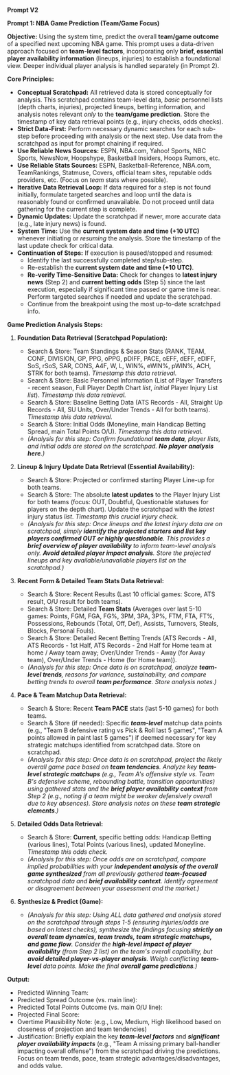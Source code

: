 **Prompt V2**

**Prompt 1: NBA Game Prediction (Team/Game Focus)**

**Objective:** Using the system time, predict the overall **team/game outcome** of a specified next upcoming NBA game. This prompt uses a data-driven approach focused on **team-level factors**, incorporating only **brief, essential player availability information** (lineups, injuries) to establish a foundational view. Deeper individual player analysis is handled separately (in Prompt 2).

**Core Principles:**

*   **Conceptual Scratchpad:** All retrieved data is stored conceptually for analysis. This scratchpad contains team-level data, *basic* personnel lists (depth charts, injuries), projected lineups, betting information, and analysis notes relevant *only* to the **team/game prediction**. Store the timestamp of key data retrieval points (e.g., injury checks, odds checks).
*   **Strict Data-First:** Perform necessary dynamic searches for each sub-step before proceeding with analysis or the next step. Use data from the scratchpad as input for prompt chaining if required.
*   **Use Reliable News Sources:** ESPN, NBA.com, Yahoo! Sports, NBC Sports, NewsNow, Hoopshype, Basketball Insiders, Hoops Rumors, etc.
*   **Use Reliable Stats Sources:** ESPN, Basketball-Reference, NBA.com, TeamRankings, Statmuse, Covers, official team sites, reputable odds providers, etc. (Focus on *team* stats where possible).
*   **Iterative Data Retrieval Loop:** If data required for a step is not found initially, formulate targeted searches and loop until the data is reasonably found or confirmed unavailable. Do not proceed until data gathering for the current step is complete.
*   **Dynamic Updates:** Update the scratchpad if newer, more accurate data (e.g., late injury news) is found.
*   **System Time:** Use the **current system date and time (+10 UTC)** whenever initiating or *resuming* the analysis. Store the timestamp of the last update check for critical data.
*   **Continuation of Steps:** If execution is paused/stopped and resumed:
    *   Identify the last successfully completed step/sub-step.
    *   Re-establish the **current system date and time (+10 UTC)**.
    *   **Re-verify Time-Sensitive Data:** Check for changes to **latest injury news** (Step 2) and **current betting odds** (Step 5) since the last execution, especially if significant time passed or game time is near. Perform targeted searches if needed and update the scratchpad.
    *   Continue from the breakpoint using the most up-to-date scratchpad info.

**Game Prediction Analysis Steps:**

1.  **Foundation Data Retrieval (Scratchpad Population):**
    *   Search & Store: Team Standings & Season Stats (RANK, TEAM, CONF, DIVISION, GP, PPG, oPPG, pDIFF, PACE, oEFF, dEFF, eDIFF, SoS, rSoS, SAR, CONS, A4F, W, L, WIN%, eWIN%, pWIN%, ACH, STRK for both teams). *Timestamp this data retrieval.*
    *   Search & Store: Basic Personnel Information (List of Player Transfers - recent season, Full Player Depth Chart *list*, *initial* Player Injury List *list*). *Timestamp this data retrieval.*
    *   Search & Store: Baseline Betting Data (ATS Records - All, Straight Up Records - All, SU Units, Over/Under Trends - All for both teams). *Timestamp this data retrieval.*
    *   Search & Store: Initial Odds (Moneyline, main Handicap Betting Spread, main Total Points O/U). *Timestamp this data retrieval.*
    *   *(Analysis for this step: Confirm foundational **team data**, player lists, and initial odds are stored on the scratchpad. **No player analysis here**.)*

2.  **Lineup & Injury Update Data Retrieval (Essential Availability):**
    *   Search & Store: Projected or confirmed starting Player Line-up for both teams.
    *   Search & Store: The absolute **latest updates** to the Player Injury List for both teams (focus: OUT, Doubtful, Questionable statuses for players on the depth chart). Update the scratchpad with the *latest* injury status *list*. *Timestamp this crucial injury check.*
    *   *(Analysis for this step: Once lineups and the *latest* injury data are on scratchpad, simply **identify the projected starters and list key players confirmed OUT or highly questionable**. This provides a **brief overview of player availability** to inform team-level analysis only. **Avoid detailed player impact analysis**. Store the projected lineups and key available/unavailable players list on the scratchpad.)*

3.  **Recent Form & Detailed Team Stats Data Retrieval:**
    *   Search & Store: Recent Results (Last 10 official games: Score, ATS result, O/U result for both teams).
    *   Search & Store: Detailed **Team Stats** (Averages over last 5-10 games: Points, FGM, FGA, FG%, 3PM, 3PA, 3P%, FTM, FTA, FT%, Possessions, Rebounds (Total, Off, Def), Assists, Turnovers, Steals, Blocks, Personal Fouls).
    *   Search & Store: Detailed Recent Betting Trends (ATS Records - All, ATS Records - 1st Half, ATS Records - 2nd Half for Home team at home / Away team away; Over/Under Trends - Away (for Away team), Over/Under Trends - Home (for Home team)).
    *   *(Analysis for this step: Once data is on scratchpad, analyze **team-level trends**, reasons for variance, sustainability, and compare betting trends to overall **team performance**. Store analysis notes.)*

4.  **Pace & Team Matchup Data Retrieval:**
    *   Search & Store: Recent **Team PACE** stats (last 5-10 games) for both teams.
    *   Search & Store (if needed): Specific ***team-level*** matchup data points (e.g., "Team B defensive rating vs Pick & Roll last 5 games", "Team A points allowed in paint last 5 games") if deemed necessary for key strategic matchups identified from scratchpad data. Store on scratchpad.
    *   *(Analysis for this step: Once data is on scratchpad, project the likely overall game pace based on **team tendencies**. Analyze key **team-level strategic matchups** (e.g., Team A's offensive style vs. Team B's defensive scheme, rebounding battle, transition opportunities) using gathered stats and the **brief player availability context** from Step 2 (e.g., noting if a team might be weaker defensively overall due to key absences). Store analysis notes on these **team strategic elements**.)*

5.  **Detailed Odds Data Retrieval:**
    *   Search & Store: **Current**, specific betting odds: Handicap Betting (various lines), Total Points (various lines), updated Moneyline. *Timestamp this odds check.*
    *   *(Analysis for this step: Once odds are on scratchpad, compare implied probabilities with your **independent analysis of the overall game synthesized** from all previously gathered **team-focused** scratchpad data and **brief availability context**. Identify agreement or disagreement between your assessment and the market.)*

6.  **Synthesize & Predict (Game):**
    *   *(Analysis for this step: Using ALL data gathered and analysis stored on the scratchpad through steps 1-5 (ensuring injuries/odds are based on latest checks), synthesize the findings focusing **strictly on overall team dynamics, team trends, team strategic matchups, and game flow**. Consider the **high-level impact of player availability** (from Step 2 list) on the team's overall capability, but **avoid detailed player-vs-player analysis**. Weigh conflicting **team-level** data points. Make the final **overall game predictions**.)*

**Output:**

*   Predicted Winning Team:
*   Predicted Spread Outcome (vs. main line):
*   Predicted Total Points Outcome (vs. main O/U line):
*   Projected Final Score:
*   Overtime Plausibility Note: (e.g., Low, Medium, High likelihood based on closeness of projection and team tendencies)
*   Justification: Briefly explain the key ***team-level factors*** and ***significant player availability impacts*** (e.g., "Team A missing primary ball-handler impacting overall offense") from the scratchpad driving the predictions. Focus on team trends, pace, team strategic advantages/disadvantages, and odds value.
